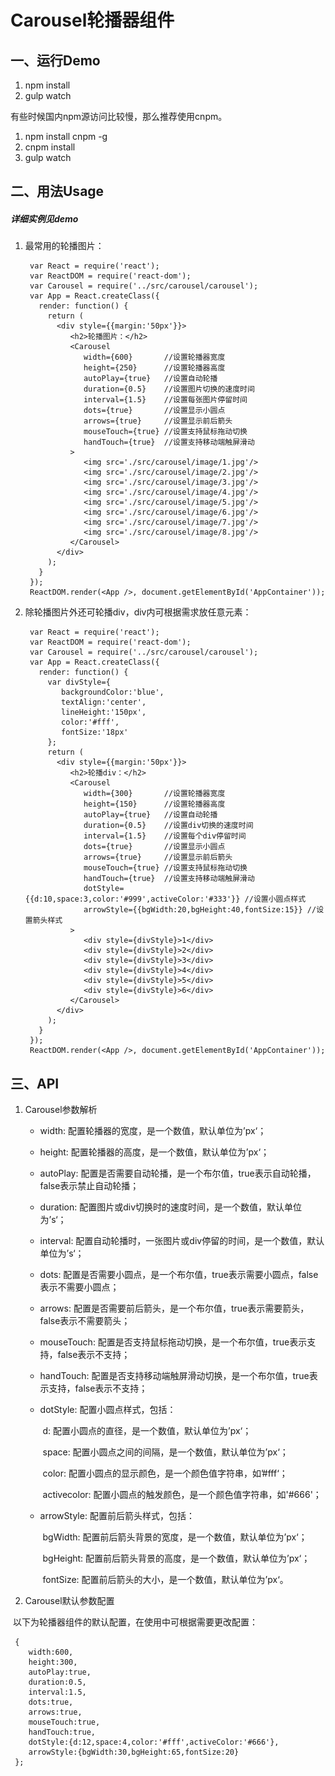 # Carousel轮播器组件

## 一、运行Demo

1. npm install
2. gulp watch

有些时候国内npm源访问比较慢，那么推荐使用cnpm。

1. npm install cnpm -g
2. cnpm install
3. gulp watch

## 二、用法Usage

#####   详细实例见demo

1. 最常用的轮播图片：

        var React = require('react');
        var ReactDOM = require('react-dom');
        var Carousel = require('../src/carousel/carousel');
        var App = React.createClass({ 
          render: function() {
            return (
              <div style={{margin:'50px'}}>
                 <h2>轮播图片：</h2>
                 <Carousel 
                    width={600}       //设置轮播器宽度
                    height={250}      //设置轮播器高度
                    autoPlay={true}   //设置自动轮播 
                    duration={0.5}    //设置图片切换的速度时间
                    interval={1.5}    //设置每张图片停留时间
                    dots={true}       //设置显示小圆点
                    arrows={true}     //设置显示前后箭头
                    mouseTouch={true} //设置支持鼠标拖动切换
                    handTouch={true}  //设置支持移动端触屏滑动
                 >
                    <img src='./src/carousel/image/1.jpg'/>
                    <img src='./src/carousel/image/2.jpg'/>
                    <img src='./src/carousel/image/3.jpg'/>
                    <img src='./src/carousel/image/4.jpg'/>
                    <img src='./src/carousel/image/5.jpg'/>
                    <img src='./src/carousel/image/6.jpg'/>
                    <img src='./src/carousel/image/7.jpg'/>
                    <img src='./src/carousel/image/8.jpg'/>
                 </Carousel> 
              </div>
            );
          }
        });
        ReactDOM.render(<App />, document.getElementById('AppContainer'));

2. 除轮播图片外还可轮播div，div内可根据需求放任意元素：

        var React = require('react');
        var ReactDOM = require('react-dom');
        var Carousel = require('../src/carousel/carousel');
        var App = React.createClass({
          render: function() {
            var divStyle={
               backgroundColor:'blue',
               textAlign:'center',
               lineHeight:'150px',
               color:'#fff',
               fontSize:'18px'
            };
            return (
              <div style={{margin:'50px'}}>
                 <h2>轮播div：</h2>
                 <Carousel 
                    width={300}       //设置轮播器宽度
                    height={150}      //设置轮播器高度
                    autoPlay={true}   //设置自动轮播
                    duration={0.5}    //设置div切换的速度时间
                    interval={1.5}    //设置每个div停留时间
                    dots={true}       //设置显示小圆点
                    arrows={true}     //设置显示前后箭头
                    mouseTouch={true} //设置支持鼠标拖动切换
                    handTouch={true}  //设置支持移动端触屏滑动
                    dotStyle={{d:10,space:3,color:'#999',activeColor:'#333'}} //设置小圆点样式
                    arrowStyle={{bgWidth:20,bgHeight:40,fontSize:15}} //设置箭头样式
                 >
                    <div style={divStyle}>1</div>
                    <div style={divStyle}>2</div>
                    <div style={divStyle}>3</div>
                    <div style={divStyle}>4</div>
                    <div style={divStyle}>5</div>
                    <div style={divStyle}>6</div>
                 </Carousel> 
              </div>
            );
          }
        });
        ReactDOM.render(<App />, document.getElementById('AppContainer')); 

## 三、API

1. Carousel参数解析

   * width:               配置轮播器的宽度，是一个数值，默认单位为’px‘；

   * height:              配置轮播器的高度，是一个数值，默认单位为’px‘；

   * autoPlay:          配置是否需要自动轮播，是一个布尔值，true表示自动轮播，false表示禁止自动轮播；

   * duration:          配置图片或div切换时的速度时间，是一个数值，默认单位为’s‘；

   * interval:            配置自动轮播时，一张图片或div停留的时间，是一个数值，默认单位为’s‘；

   * dots:                  配置是否需要小圆点，是一个布尔值，true表示需要小圆点，false表示不需要小圆点；             

   * arrows:              配置是否需要前后箭头，是一个布尔值，true表示需要箭头，false表示不需要箭头；

   * mouseTouch:   配置是否支持鼠标拖动切换，是一个布尔值，true表示支持，false表示不支持； 

   * handTouch:      配置是否支持移动端触屏滑动切换，是一个布尔值，true表示支持，false表示不支持；

   * dotStyle:            配置小圆点样式，包括：                                                                                                                        

     ​                                d:   配置小圆点的直径，是一个数值，默认单位为’px‘；

     ​                                space:   配置小圆点之间的间隔，是一个数值，默认单位为’px‘；

     ​                                color:   配置小圆点的显示颜色，是一个颜色值字符串，如’#fff‘；

     ​                                activecolor:   配置小圆点的触发颜色，是一个颜色值字符串，如'#666'；

   * arrowStyle:        配置前后箭头样式，包括：

     ​                                bgWidth:   配置前后箭头背景的宽度，是一个数值，默认单位为’px‘；

     ​                                bgHeight:  配置前后箭头背景的高度，是一个数值，默认单位为’px‘；

     ​                                fontSize:    配置前后箭头的大小，是一个数值，默认单位为’px‘。


2. Carousel默认参数配置

​       以下为轮播器组件的默认配置，在使用中可根据需要更改配置：

     { 
        width:600,
        height:300,
        autoPlay:true,
        duration:0.5,
        interval:1.5,
        dots:true,
        arrows:true,
        mouseTouch:true,
        handTouch:true,
        dotStyle:{d:12,space:4,color:'#fff',activeColor:'#666'},
        arrowStyle:{bgWidth:30,bgHeight:65,fontSize:20}        
     };














